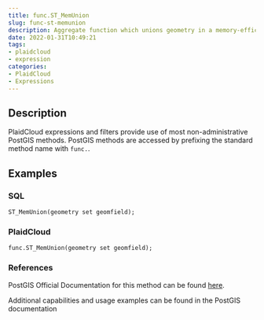 ```yaml
---
title: func.ST_MemUnion
slug: func-st-memunion
description: Aggregate function which unions geometry in a memory-efficent but slower way
date: 2022-01-31T10:49:21
tags:
- plaidcloud
- expression
categories:
- PlaidCloud
- Expressions
---
```



## Description


PlaidCloud expressions and filters provide use of most non-administrative PostGIS methods. PostGIS methods are accessed by prefixing the standard method name with `func.`.



## Examples


### SQL



```
ST_MemUnion(geometry set geomfield);
```


### PlaidCloud



```
func.ST_MemUnion(geometry set geomfield);
```


### References


PostGIS Official Documentation for this method can be found [here](https://postgis.net/docs/manual-3.1/ST_MemUnion.html).



Additional capabilities and usage examples can be found in the PostGIS documentation

